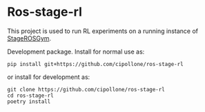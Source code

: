# Ros-stage-rl

This project is used to run RL experiments on a running instance of [StageROSGym](https://github.com/iocchi/StageROSGym).

Development package. Install for normal use as:

    pip install git+https://github.com/cipollone/ros-stage-rl
  
or install for development as:

    git clone https://github.com/cipollone/ros-stage-rl
    cd ros-stage-rl
    poetry install
